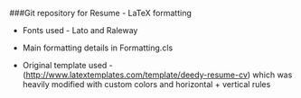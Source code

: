 ###Git repository for Resume - LaTeX formatting

* Fonts used - Lato and Raleway

* Main formatting details in Formatting.cls

* Original template used - (http://www.latextemplates.com/template/deedy-resume-cv) which was heavily modified with custom colors and horizontal + vertical rules
